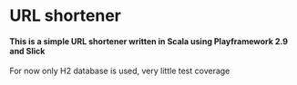 # URL shortener

#### This is a simple URL shortener written in Scala using Playframework 2.9 and Slick

For now only H2 database is used, very little test coverage